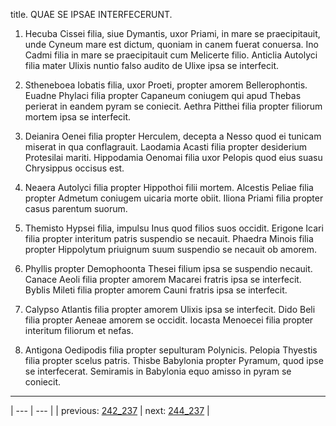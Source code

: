 title. QUAE SE IPSAE INTERFECERUNT.



1. Hecuba Cissei filia, siue Dymantis, uxor Priami, in mare se praecipitauit, unde Cyneum mare est dictum, quoniam in canem fuerat conuersa. Ino Cadmi filia in mare se praecipitauit cum Melicerte filio. Anticlia Autolyci filia mater Ulixis nuntio falso audito de Ulixe ipsa se interfecit.



2. Stheneboea Iobatis filia, uxor Proeti, propter amorem Bellerophontis. Euadne Phylaci filia propter Capaneum coniugem qui apud Thebas perierat in eandem pyram se coniecit. Aethra Pitthei filia propter filiorum mortem ipsa se interfecit.



3. Deianira Oenei filia propter Herculem, decepta a Nesso quod ei tunicam miserat in qua conflagrauit. Laodamia Acasti filia propter desiderium Protesilai mariti. Hippodamia Oenomai filia uxor Pelopis quod eius suasu Chrysippus occisus est.



4. Neaera Autolyci filia propter Hippothoi filii mortem. Alcestis Peliae filia propter Admetum coniugem uicaria morte obiit. Iliona Priami filia propter casus parentum suorum.



5. Themisto Hypsei filia, impulsu Inus quod filios suos occidit. Erigone Icari filia propter interitum patris suspendio se necauit. Phaedra Minois filia propter Hippolytum priuignum suum suspendio se necauit ob amorem.



6. Phyllis propter Demophoonta Thesei filium ipsa se suspendio necauit. Canace Aeoli filia propter amorem Macarei fratris ipsa se interfecit. Byblis Mileti filia propter amorem Cauni fratris ipsa se interfecit.



7. Calypso Atlantis filia propter amorem Ulixis ipsa se interfecit. Dido Beli filia propter Aeneae amorem se occidit. Iocasta Menoecei filia propter interitum filiorum et nefas.



8. Antigona Oedipodis filia propter sepulturam Polynicis. Pelopia Thyestis filia propter scelus patris. Thisbe Babylonia propter Pyramum, quod ipse se interfecerat. Semiramis in Babylonia equo amisso in pyram se coniecit.



---

| --- | --- |
| previous: [242_237](../242_237/) | next: [244_237](../244_237/) |